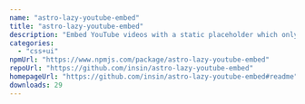 ```yaml
---
name: "astro-lazy-youtube-embed"
title: "astro-lazy-youtube-embed"
description: "Embed YouTube videos with a static placeholder which only embeds when you click"
categories:
  - "css+ui"
npmUrl: "https://www.npmjs.com/package/astro-lazy-youtube-embed"
repoUrl: "https://github.com/insin/astro-lazy-youtube-embed"
homepageUrl: "https://github.com/insin/astro-lazy-youtube-embed#readme"
downloads: 29
---
```

